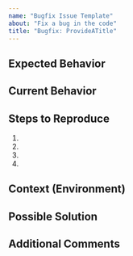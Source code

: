 ```yaml
---
name: "Bugfix Issue Template"
about: "Fix a bug in the code"
title: "Bugfix: ProvideATitle"
---
```

## Expected Behavior
<!--- What should happen -->

## Current Behavior
<!--- What happens instead of the expected behavior -->

## Steps to Reproduce
<!--- Provide a link to an example, or an unambiguous set of steps to -->
<!--- reproduce this bug. Include code to reproduce, if relevant -->
1.
2.
3.
4.

## Context (Environment)
<!--- Providing context helps us reproduce the issue and come up with a solution -->

## Possible Solution
<!--- Not required, suggest a fix/reason for the bug, -->

## Additional Comments
<!--- Not required, anything else import pertaining to this bug -->
